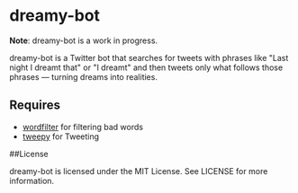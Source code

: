 dreamy-bot
==========

**Note**: dreamy-bot is a work in progress.

dreamy-bot is a Twitter bot that searches for tweets with phrases like "Last night I dreamt that" or "I dreamt" and then tweets only what follows those phrases — turning dreams into realities.

## Requires ##
* [wordfilter](https://github.com/dariusk/wordfilter) for filtering bad words 
* [tweepy](https://github.com/tweepy/tweepy) for Tweeting

##License

dreamy-bot is licensed under the MIT License. See LICENSE for more information.